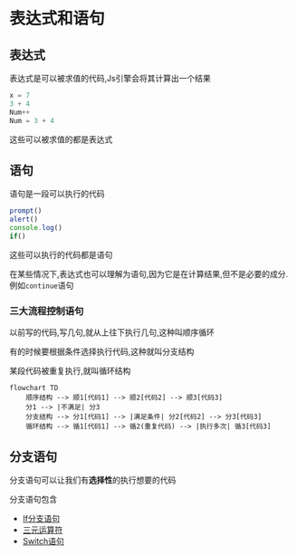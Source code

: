 # 表达式和语句

## 表达式

表达式是可以被求值的代码,Js引擎会将其计算出一个结果

```js
x = 7
3 + 4
Num++
Num = 3 + 4
```

这些可以被求值的都是表达式

## 语句

语句是一段可以执行的代码

```js
prompt()
alert()
console.log()
if()
```

这些可以执行的代码都是语句

在某些情况下,表达式也可以理解为语句,因为它是在计算结果,但不是必要的成分.例如`continue`语句

### 三大流程控制语句

以前写的代码,写几句,就从上往下执行几句,这种叫顺序循环

有的时候要根据条件选择执行代码,这种就叫分支结构

某段代码被重复执行,就叫循环结构

```mermaid
flowchart TD
    顺序结构 --> 顺1[代码1] --> 顺2[代码2] --> 顺3[代码3]
    分1 --> |不满足| 分3
    分支结构 --> 分1[代码1] --> |满足条件| 分2[代码2] --> 分3[代码3]
    循环结构 --> 循1[代码1] --> 循2(重复代码) --> |执行多次| 循3[代码3]
```

## 分支语句

分支语句可以让我们有**选择性**的执行想要的代码

分支语句包含

* [If分支语句](If语句.md)
* [三元运算符](三元运算符.md)
* [Switch语句](Switch语句.md)
